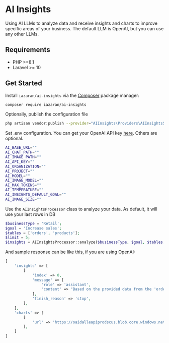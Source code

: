 # AI Insights
Using AI LLMs to analyze data and receive insights and charts to improve specific areas of your business. The default LLM is OpenAI, but you can use any other LLMs.

## Requirements
- PHP >=8.1
- Laravel >= 10

## Get Started
Install `iazaran/ai-insights` via the [Composer](https://getcomposer.org/) package manager:

```bash
composer require iazaran/ai-insights
```

Optionally, publish the configuration file

```bash
php artisan vendor:publish --provider="AIInsights\Providers\AIInsightsServiceProvider"
```

Set .env configuration. You can get your OpenAI API key [here](https://platform.openai.com/account/api-keys). Others are optional.

```bash
AI_BASE_URL=""
AI_CHAT_PATH=""
AI_IMAGE_PATH=""
AI_API_KEY=""
AI_ORGANIZATION=""
AI_PROJECT=""
AI_MODEL=""
AI_IMAGE_MODEL=""
AI_MAX_TOKENS=""
AI_TEMPERATURE=""
AI_INSIGHTS_DEFAULT_GOAL=""
AI_IMAGE_SIZE=""
```

Use the `AIInsightsProcessor` class to analyze your data. As default, it will use your last rows in DB

```php
$businessType = 'Retail';
$goal = 'Increase sales';
$tables = ['orders', 'products'];
$limit = 5;
$insights = AIInsightsProcessor::analyze($businessType, $goal, $tables, $limit);
```


And sample response can be like this, if you are using OpenAI:

```php
[
    'insights' => [
        [
            'index' => 0,
            'message' => [
                'role' => 'assistant',
                'content' => "Based on the provided data from the 'orders' and 'products' tables, here are some insights to improve your Retail business and increase sales:\n\n1. Focus on promoting high-margin products: The data shows that Product A has a higher profit margin compared to other products. Consider running targeted marketing campaigns for this item.\n2. Implement a loyalty program: Analyzing customer purchase history reveals repeat buyers. Introduce a loyalty program to incentivize these customers and encourage more frequent purchases.\n3. Optimize inventory management: The product data indicates some items have low stock levels. Ensure popular products are always available to avoid missing sales opportunities.\n4. Personalize marketing efforts: Use customer order history to create personalized product recommendations, potentially increasing cross-selling and upselling."
            ],
            'finish_reason' => 'stop',
        ],
    ],
    'charts' => [
        [
            'url' => 'https://oaidalleapiprodscus.blob.core.windows.net/private/org-123456/user-123456/img-abcdef.png'
        ],
    ]
]
```
